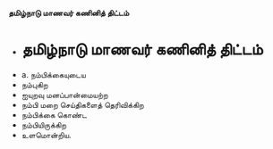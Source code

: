 **தமிழ்நாடு மாணவர் கணினித் திட்டம்**
- # தமிழ்நாடு மாணவர் கணினித் திட்டம்
- a. நம்பிக்கையுடைய
- நம்புகிற
- ஐயுறவு மனப்பான்மையற்ற
- நம்பி மறை செய்திகளைத் தெரிவிக்கிற
- நம்பிக்கை கொண்ட
- நம்பியிருக்கிற
- உளமொன்றிய.

